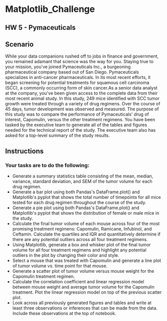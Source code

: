 # Matplotlib_Challenge
## HW 5 - Pymaceuticals 

## Scenario 
While your data companions rushed off to jobs in finance and government, you remained adamant that science was the way for you. Staying true to your mission, you've joined Pymaceuticals Inc., a burgeoning pharmaceutical company based out of San Diego. Pymaceuticals specializes in anti-cancer pharmaceuticals. In its most recent efforts, it began screening for potential treatments for squamous cell carcinoma (SCC), a commonly occurring form of skin cancer.As a senior data analyst at the company, you've been given access to the complete data from their most recent animal study. In this study, 249 mice identified with SCC tumor growth were treated through a variety of drug regimens. Over the course of 45 days, tumor development was observed and measured. The purpose of this study was to compare the performance of Pymaceuticals' drug of interest, Capomulin, versus the other treatment regimens. You have been tasked by the executive team to generate all of the tables and figures needed for the technical report of the study. The executive team also has asked for a top-level summary of the study results.

## Instructions
### Your tasks are to do the following:

* Generate a summary statistics table consisting of the mean, median, variance, standard deviation, and SEM of the tumor volume for each drug regimen.
* Generate a bar plot using both Pandas's DataFrame.plot() and Matplotlib's pyplot that shows the total number of timepoints for all mice tested for each drug regimen throughout the course of the study.
* Generate a pie plot using both Pandas's DataFrame.plot() and Matplotlib's pyplot that shows the distribution of female or male mice in the study.
* Calculate the final tumor volume of each mouse across four of the most promising treatment regimens: Capomulin, Ramicane, Infubinol, and Ceftamin. Calculate the quartiles and IQR and quantitatively determine if there are any potential outliers across all four treatment regimens.
* Using Matplotlib, generate a box and whisker plot of the final tumor volume for all four treatment regimens and highlight any potential outliers in the plot by changing their color and style.
* Select a mouse that was treated with Capomulin and generate a line plot of tumor volume vs. time point for that mouse.
* Generate a scatter plot of tumor volume versus mouse weight for the Capomulin treatment regimen.
* Calculate the correlation coefficient and linear regression model between mouse weight and average tumor volume for the Capomulin treatment. Plot the linear regression model on top of the previous scatter plot.
* Look across all previously generated figures and tables and write at least three observations or inferences that can be made from the data. Include these observations at the top of notebook.
